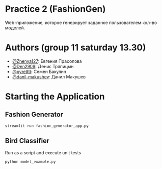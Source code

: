 # Practice 2 (FashionGen)

Web-приложение, которое генерирует заданное пользователем кол-во моделей.

# Authors (group 11 saturday 13.30)

-   [@Zhenya127](https://github.com/Zhenya127): Евгения Прасолова
-   [@Den2909](https://github.com/Den2909): Денис Тряпицын
-   [@pyretttt](https://github.com/pyretttt): Семен Бакулин
-   [@danil-makushev](https://github.com/danil-makushev): Данил Макушев

# Starting the Application

## Fashion Generator

`streamlit run fashion_generator_app.py`

## Bird Classifier

Run as a script and execute unit tests

`python model_example.py`

